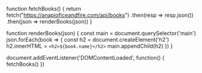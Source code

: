 function fetchBooks() {
  return fetch("https://anapioficeandfire.com/api/books")
  .then(resp => resp.json())
  .then(json => renderBooks(json))
}

function renderBooks(json) {
  const main = document.querySelector('main')
  json.forEach(book => {
    const h2 = document.createElement('h2')
    h2.innerHTML = `<h2>${book.name}</h2>`
    main.appendChild(h2)
  })
}

document.addEventListener('DOMContentLoaded', function() {
  fetchBooks()
})